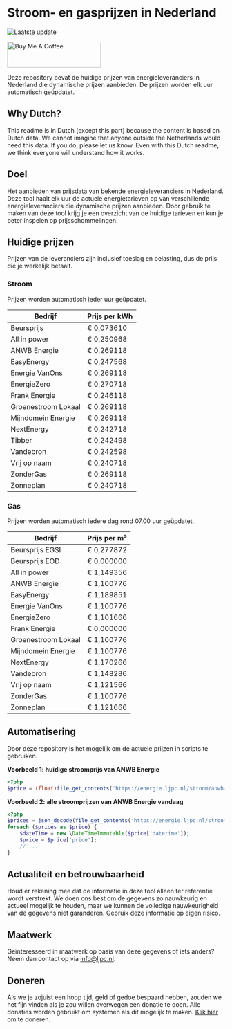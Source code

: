 # Stroom- en gasprijzen in Nederland

![Laatste update](https://img.shields.io/badge/laatste%20update-2024--01--19%2018%3A00%20CET-brightgreen)

<a href="https://www.buymeacoffee.com/Lars-" target="_blank"><img src="https://cdn.buymeacoffee.com/buttons/v2/default-orange.png" alt="Buy Me A Coffee" height="60" style="height: 60px !important;width: 217px !important;" ></a>

Deze repository bevat de huidige prijzen van energieleveranciers in Nederland die dynamische prijzen aanbieden. De prijzen worden elk uur automatisch geüpdatet.

## Why Dutch?

This readme is in Dutch (except this part) because the content is based on Dutch data. We cannot imagine that anyone outside the Netherlands would need this data. If you do, please let us know. Even with this Dutch readme, we think
everyone will understand how it works.

## Doel

Het aanbieden van prijsdata van bekende energieleveranciers in Nederland. Deze tool haalt elk uur de actuele energietarieven op van verschillende energieleveranciers die dynamische prijzen aanbieden. Door gebruik te maken van deze tool
krijg je een overzicht van de huidige tarieven en kun je beter inspelen op prijsschommelingen.

## Huidige prijzen

Prijzen van de leveranciers zijn inclusief toeslag en belasting, dus de prijs die je werkelijk betaalt.

### Stroom

Prijzen worden automatisch ieder uur geüpdatet.

 Bedrijf | Prijs per kWh 
---------|---------------
Beursprijs | € 0,073610
All in power | € 0,250968
ANWB Energie | € 0,269118
EasyEnergy | € 0,247568
Energie VanOns | € 0,269118
EnergieZero | € 0,270718
Frank Energie | € 0,246118
Groenestroom Lokaal | € 0,269118
Mijndomein Energie | € 0,269118
NextEnergy | € 0,242718
Tibber | € 0,242498
Vandebron | € 0,242598
Vrij op naam | € 0,240718
ZonderGas | € 0,269118
Zonneplan | € 0,240718


### Gas

Prijzen worden automatisch iedere dag rond 07.00 uur geüpdatet.

 Bedrijf | Prijs per m³ 
---------|--------------
Beursprijs EGSI | € 0,277872
Beursprijs EOD | € 0,000000
All in power | € 1,149356
ANWB Energie | € 1,100776
EasyEnergy | € 1,189851
Energie VanOns | € 1,100776
EnergieZero | € 1,101666
Frank Energie | € 0,000000
Groenestroom Lokaal | € 1,100776
Mijndomein Energie | € 1,100776
NextEnergy | € 1,170266
Vandebron | € 1,148286
Vrij op naam | € 1,121566
ZonderGas | € 1,100776
Zonneplan | € 1,121666


## Automatisering

Door deze repository is het mogelijk om de actuele prijzen in scripts te gebruiken.

**Voorbeeld 1: huidige stroomprijs van ANWB Energie**

```php
<?php
$price = (float)file_get_contents('https://energie.ljpc.nl/stroom/anwb-energie-nu.txt');

```

**Voorbeeld 2: alle stroomprijzen van ANWB Energie vandaag**

```php
<?php
$prices = json_decode(file_get_contents('https://energie.ljpc.nl/stroom/all-in-power-vandaag.json'),true);
foreach ($prices as $price) {
    $dateTime = new \DateTimeImmutable($price['datetime']);
    $price = $price['price'];
    // ...
}
```

## Actualiteit en betrouwbaarheid

Houd er rekening mee dat de informatie in deze tool alleen ter referentie wordt verstrekt. We doen ons best om de gegevens zo nauwkeurig en actueel mogelijk te houden, maar we kunnen de volledige nauwkeurigheid van de gegevens niet
garanderen. Gebruik deze informatie op eigen risico.

## Maatwerk

Geïnteresseerd in maatwerk op basis van deze gegevens of iets anders? Neem dan contact op
via [info@ljpc.nl](mailto:info@ljpc.nl?subject=Energie%20prijzen).

## Doneren

Als we je zojuist een hoop tijd, geld of gedoe bespaard hebben, zouden we het fijn vinden als je zou willen overwegen een
donatie te doen. Alle donaties worden gebruikt om systemen als dit mogelijk te
maken. [Klik hier](https://www.buymeacoffee.com/Lars-) om te doneren.
